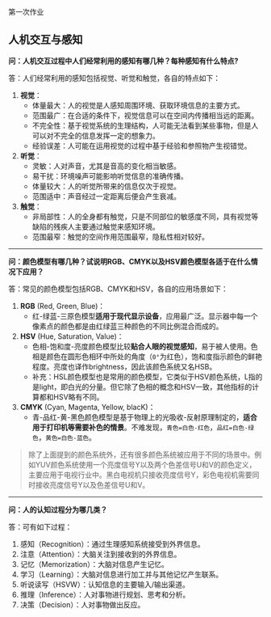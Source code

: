 第一次作业

## 人机交互与感知

**问：人机交互过程中人们经常利用的感知有哪几种？每种感知有什么特点?**

答：人们经常利用的感知包括视觉、听觉和触觉，各自的特点如下：

1. **视觉**：
   - 体量最大：人的视觉是人感知周围环境、获取环境信息的主要方式。
   - 范围最广：在合适的条件下，视觉信息可以在空间内传播相当远的距离。
   - 不完全性：基于视觉系统的生理结构，人可能无法看到某些事物，但是人可以对不完全的信息发挥一定的想象力。
   - 经验误差：人可能在运用视觉的过程中基于经验和参照物产生视错觉。
2. **听觉**：
   - 灵敏：人对声音，尤其是音高的变化相当敏感。
   - 易干扰：环境噪声可能影响听觉信息的准确传播。
   - 体量较大：人的听觉所带来的信息仅次于视觉。
   - 范围适中：声音经过一定距离后便会产生衰减。
3. **触觉**：
   - 非局部性：人的全身都有触觉，只是不同部位的敏感度不同，具有视觉等缺陷的残疾人主要通过触觉来感知环境。
   - 范围最窄：触觉的空间作用范围最窄，隐私性相对较好。

-----

**问：颜色模型有哪几种？试说明RGB、CMYK以及HSV颜色模型各适于在什么情况下应用？**

答：常见的颜色模型包括RGB、CMYK和HSV，各自的应用场景如下：

1. **RGB** (Red, Green, Blue)：
   - 红-绿蓝-三原色模型**适用于现代显示设备**，应用最广泛。显示器中每一个像素点的颜色都是由红绿蓝三种颜色的不同比例混合而成的。
2. **HSV** (Hue, Saturation, Value)：
   - 色相-饱和度-亮度颜色模型比较**贴合人眼的视觉感知**，易于被人使用。色相是颜色在圆形色相环中所处的角度（`0°`为红色），饱和度指示颜色的鲜艳程度。亮度也译作brightness，因此该颜色系统又名HSB。
   - 补充：HSL颜色模型也是常用的颜色模型，它类似于HSV颜色系统，L指的是light，即白光的分量。但它除了色相的概念和HSV一致，其他指标的计算都和HSV略有不同。
3. **CMYK** (Cyan, Magenta, Yellow, blacK)：
   - 青-品红-黄-黑色颜色模型是基于物理上的光吸收-反射原理制定的，**适合用于打印机等需要补色的情景**。不难发现，`青色=白色-红色`，`品红=白色-绿色`，`黄色=白色-蓝色`。

> 除了上面提到的颜色系统外，还有很多颜色系统被应用于不同的场景中。例如YUV颜色系统使用一个亮度信号Y以及两个色差信号U和V的颜色定义，主要应用于电视行业中。黑白电视机只接收亮度信号Y，彩色电视机需要同时接收亮度信号Y以及色差信号U和V。

-----

**问：人的认知过程分为哪几类？**

答：可有如下过程：

1. 感知（Recognition）：通过生理感知系统接受到外界信息。
2. 注意（Attention）：大脑关注到接收到的外界信息。
3. 记忆（Memorization）：大脑对信息产生记忆。
4. 学习（Learning）：大脑对信息进行加工并与其他记忆产生联系。
5. 听说读写（HSVW）：认知信息的主要输入/输出渠道。
6. 推理（Inference）：人对事物进行规划、思考和分析。
7. 决策（Decision）：人对事物做出反应。
